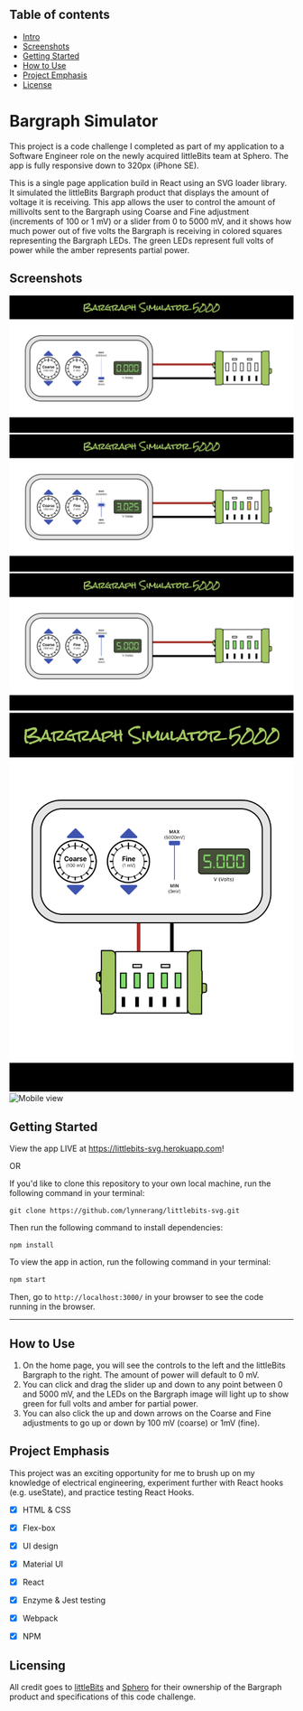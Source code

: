

## Table of contents
* [Intro](#Bargraph-Simulator)
* [Screenshots](#Screenshots)
* [Getting Started](#Getting-Started)
* [How to Use](#How-to-Use)
* [Project Emphasis](#Project-Emphasis)
* [License](#License)


# Bargraph Simulator

This project is a code challenge I completed as part of my application to a Software Engineer role on the newly acquired littleBits team at Sphero.  The app is fully responsive down to 320px (iPhone SE).

This is a single page application build in React using an SVG loader library.  It simulated the littleBits Bargraph product that displays the amount of voltage it is receiving.  This app allows the user to control the amount of millivolts sent to the Bargraph using Coarse and Fine adjustment (increments of 100 or 1 mV) or a slider from 0 to 5000 mV, and it shows how much power out of five volts the Bargraph is receiving in colored squares representing the Bargraph LEDs.  The green LEDs represent full volts of power while the amber represents partial power.


## Screenshots

![Landing page](/screenshots/1.png)
![Receiving some power](/screenshots/2.png)
![Receiving max power](/screenshots/3.png)
![Tablet view](/screenshots/4.png)
![Mobile view](/src/screenshots/5.png)


## Getting Started

View the app LIVE at https://littlebits-svg.herokuapp.com!

OR 

If you'd like to clone this repository to your own local machine, run the following command in your terminal:

```shell
git clone https://github.com/lynnerang/littlebits-svg.git
```

Then run the following command to install dependencies:

```shell
npm install
```

To view the app in action, run the following command in your terminal:

```bash
npm start
```

Then, go to `http://localhost:3000/` in your browser to see the code running in the browser.

---

## How to Use

1. On the home page, you will see the controls to the left and the littleBits Bargraph to the right.  The amount of power will default to 0 mV.
2. You can click and drag the slider up and down to any point between 0 and 5000 mV, and the LEDs on the Bargraph image will light up to show green for full volts and amber for partial power.
3. You can also click the up and down arrows on the Coarse and Fine adjustments to go up or down by 100 mV (coarse) or 1mV (fine).


## Project Emphasis

This project was an exciting opportunity for me to brush up on my knowledge of electrical engineering, experiment further with React hooks (e.g. useState), and practice testing React Hooks.

- [x] HTML & CSS 
- [x] Flex-box
- [x] UI design
- [x] Material UI
- [x] React
- [x] Enzyme & Jest testing
- [x] Webpack
- [x] NPM


## Licensing

All credit goes to <a href="https://littlebits.com/">littleBits</a> and <a href="sphero.com">Sphero</a> for their ownership of the <a hred="https://littlebits.com/products/bargraph?_pos=1&_sid=717bafac4&_ss=r">Bargraph</a> product and specifications of this code challenge.
